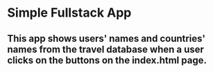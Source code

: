 # Simple Fullstack App 
## This app shows users' names and countries' names from the travel database when a user clicks on the buttons on the index.html page.
